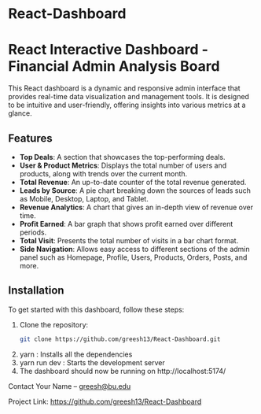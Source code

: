 # React-Dashboard

# React Interactive Dashboard - Financial Admin Analysis Board

This React dashboard is a dynamic and responsive admin interface that provides real-time data visualization and management tools. It is designed to be intuitive and user-friendly, offering insights into various metrics at a glance.

## Features

- **Top Deals**: A section that showcases the top-performing deals.
- **User & Product Metrics**: Displays the total number of users and products, along with trends over the current month.
- **Total Revenue**: An up-to-date counter of the total revenue generated.
- **Leads by Source**: A pie chart breaking down the sources of leads such as Mobile, Desktop, Laptop, and Tablet.
- **Revenue Analytics**: A chart that gives an in-depth view of revenue over time.
- **Profit Earned**: A bar graph that shows profit earned over different periods.
- **Total Visit**: Presents the total number of visits in a bar chart format.
- **Side Navigation**: Allows easy access to different sections of the admin panel such as Homepage, Profile, Users, Products, Orders, Posts, and more.


## Installation

To get started with this dashboard, follow these steps:

1. Clone the repository:
   ```sh
   git clone https://github.com/greesh13/React-Dashboard.git
2. yarn : Installs all the dependencies
3. yarn run dev : Starts the development server
4. The dashboard should now be running on  http://localhost:5174/


Contact
Your Name – greesh@bu.edu

Project Link: https://github.com/greesh13/React-Dashboard


